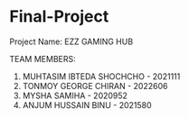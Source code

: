 # Final-Project

Project Name: EZZ GAMING HUB

TEAM MEMBERS:
1. MUHTASIM IBTEDA SHOCHCHO - 2021111
2. TONMOY GEORGE CHIRAN - 2022606
3. MYSHA SAMIHA - 2020952
4. ANJUM HUSSAIN BINU - 2021580
